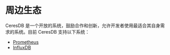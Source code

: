 # 周边生态

CeresDB 是一个开放的系统，鼓励合作和创新，允许开发者使用最适合其自身需求的系统。目前 CeresDB 支持以下系统：

- [Prometheus](prometheus.md)
- [InfluxDB](influxdb.md)
